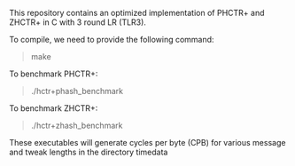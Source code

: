This repository contains an optimized implementation of PHCTR+ and ZHCTR+ in C with 3 round LR (TLR3). 

To compile, we need to provide the following command:
> make

To benchmark PHCTR+:
> ./hctr+phash_benchmark

To benchmark ZHCTR+:
> ./hctr+zhash_benchmark

These executables will generate cycles per byte (CPB) for various message and tweak lengths in the directory timedata 

